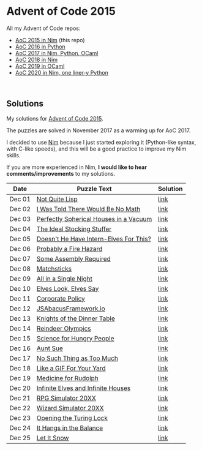 # Advent of Code 2015

All my Advent of Code repos:

* [AoC 2015 in Nim](https://github.com/narimiran/advent_of_code_2015) (this repo)
* [AoC 2016 in Python](https://github.com/narimiran/advent_of_code_2016)
* [AoC 2017 in Nim, Python, OCaml](https://github.com/narimiran/AdventOfCode2017)
* [AoC 2018 in Nim](https://github.com/narimiran/AdventOfCode2018)
* [AoC 2019 in OCaml](https://github.com/narimiran/AdventOfCode2019)
* [AoC 2020 in Nim, one liner-y Python](https://github.com/narimiran/AdventOfCode2020)


&nbsp;


## Solutions

My solutions for [Advent of Code 2015](http://adventofcode.com/2015).

The puzzles are solved in November 2017 as a warming up for AoC 2017.

I decided to use [Nim](https://nim-lang.org/) because I just started exploring it (Python-like syntax, with C-like speeds), and this will be a good practice to improve my Nim skills.

If you are more experienced in Nim, **I would like to hear comments/improvements** to my solutions.



Date   | Puzzle Text                                                                  | Solution
---    | ---                                                                          | ---
Dec 01 | [Not Quite Lisp](http://adventofcode.com/2015/day/1)                         | [link](nim/day01.nim)
Dec 02 | [I Was Told There Would Be No Math](http://adventofcode.com/2015/day/2)      | [link](nim/day02.nim)
Dec 03 | [Perfectly Spherical Houses in a Vacuum](http://adventofcode.com/2015/day/3) | [link](nim/day03.nim)
Dec 04 | [The Ideal Stocking Stuffer](http://adventofcode.com/2015/day/4)             | [link](nim/day04.nim)
Dec 05 | [Doesn't He Have Intern-Elves For This?](http://adventofcode.com/2015/day/5) | [link](nim/day05.nim)
Dec 06 | [Probably a Fire Hazard](http://adventofcode.com/2015/day/6)                 | [link](nim/day06.nim)
Dec 07 | [Some Assembly Required](http://adventofcode.com/2015/day/7)                 | [link](nim/day07.nim)
Dec 08 | [Matchsticks](http://adventofcode.com/2015/day/8)                            | [link](nim/day08.nim)
Dec 09 | [All in a Single Night](http://adventofcode.com/2015/day/9)                  | [link](nim/day09.nim)
Dec 10 | [Elves Look, Elves Say](http://adventofcode.com/2015/day/10)                 | [link](nim/day10.nim)
Dec 11 | [Corporate Policy](http://adventofcode.com/2015/day/11)                      | [link](nim/day11.nim)
Dec 12 | [JSAbacusFramework.io](http://adventofcode.com/2015/day/12)                  | [link](nim/day12.nim)
Dec 13 | [Knights of the Dinner Table](http://adventofcode.com/2015/day/13)           | [link](nim/day13.nim)
Dec 14 | [Reindeer Olympics](http://adventofcode.com/2015/day/14)                     | [link](nim/day14.nim)
Dec 15 | [Science for Hungry People](http://adventofcode.com/2015/day/15)             | [link](nim/day15.nim)
Dec 16 | [Aunt Sue](http://adventofcode.com/2015/day/16)                              | [link](nim/day16.nim)
Dec 17 | [No Such Thing as Too Much](http://adventofcode.com/2015/day/17)             | [link](nim/day17.nim)
Dec 18 | [Like a GIF For Your Yard](http://adventofcode.com/2015/day/18)              | [link](nim/day18.nim)
Dec 19 | [Medicine for Rudolph](http://adventofcode.com/2015/day/19)                  | [link](nim/day19.nim)
Dec 20 | [Infinite Elves and Infinite Houses](http://adventofcode.com/2015/day/20)    | [link](nim/day20.nim)
Dec 21 | [RPG Simulator 20XX](http://adventofcode.com/2015/day/21)                    | [link](nim/day21.nim)
Dec 22 | [Wizard Simulator 20XX](http://adventofcode.com/2015/day/22)                 | [link](nim/day22.nim)
Dec 23 | [Opening the Turing Lock](http://adventofcode.com/2015/day/23)               | [link](nim/day23.nim)
Dec 24 | [It Hangs in the Balance](http://adventofcode.com/2015/day/24)               | [link](nim/day24.nim)
Dec 25 | [Let It Snow](http://adventofcode.com/2015/day/25)                           | [link](nim/day25.nim)
